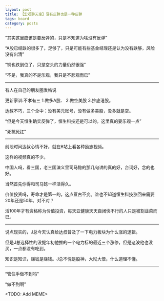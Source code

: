 ```yaml
---
layout: post
title: 【宏观聊天室】没有反弹也是一种反弹
tags: board
category: posts
---
```


“其实这里应该是要反弹的，只是不知道为啥没有反弹”

“A股已经跌的很多了，足够了，只是可能有些基金经理还是认为没有跌够，风险没有出清”

“铜也跌到位了，只是空头的力量仍然很强”

“不是，我真的不是乐观，我只是不悲观而已”

---

有人在自己的朋友圈发帖说

更新家训:不孝有三
1.做多A股、
2.做空美股
3.抄底港股。

达叔不巧，三个全中：没有美元账号，没有做多美股，没多就是空。

“但是今天恒生确实反弹了，恒生科技还是可以的。这里真的要乐观一点”

“死抗死扛”

---

前段时间达叔心情不好，就在B站上看各种励志视频。

这样的视频真的不少。

中国人吗，看三国，老三国演义里司马懿的那几句讲的真的好，台词好，念的也好。

当然首先你得和司马懿一样活得久。

价值投资吗，寿命才是第一的，这点亘古不变。谁也不知道恒生科技涨回来需要20年还是50年，对不对？

活100年才有资格称为价值投资，每天亚健康天天自闭快不行的人只是被割韭菜而已。

---

说点现实的，J总今天认真给达叔普及了一下电力板块为什么涨的逻辑。

但是J总选择性的没提年初他推的一个电力标的最近三个涨停，但是这波他也没买，一点都没有吃到。

知识是知识，赚钱是赚钱。J总不愧是股神，大彻大悟，什么道理不懂。

---

“管住手做不到吗”

“做不到啊”

<TODO: Add MEME>